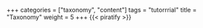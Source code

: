 +++
categories = ["taxonomy", "content"]
tags = "tutorrrial"
title = "Taxonomy"
weight = 5
+++
{{< piratify >}}